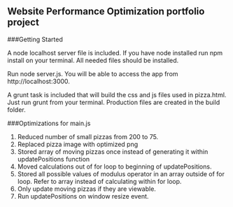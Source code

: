 ## Website Performance Optimization portfolio project

###Getting Started

A node localhost server file is included.  If you have node installed run npm install on your terminal.  All needed
files should be installed.

Run node server.js.  You will be able to access the app from http://localhost:3000.

A grunt task is included that will build the css and js files used in pizza.html.  Just run grunt from your terminal.
Production files are created in the build folder.

###Optimizations for main.js
1.  Reduced number of small pizzas from 200 to 75.
2.  Replaced pizza image with optimized png
3.  Stored array of moving pizzas once instead of generating it within updatePositions function
4.  Moved calculations out of for loop to beginning of updatePositions.
5.  Stored all possible values of modulus operator in an array outside of for loop.  Refer to array instead of
calculating within for loop.
6.  Only update moving pizzas if they are viewable.
7.  Run updatePositions on window resize event.
